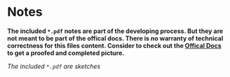 # Notes 

**The included `*.pdf` notes are part of the developing process.
But they are not meant to be part of the offical docs.
There is no warranty of technical correctness for this files content. 
Consider to check out the [Offical Docs](https://github.com/nodedev74/CN-CNetwork/blob/master/docs/compiler/index.htm) to get a proofed and completed picture.**

*The included `*.pdf` are sketches*
